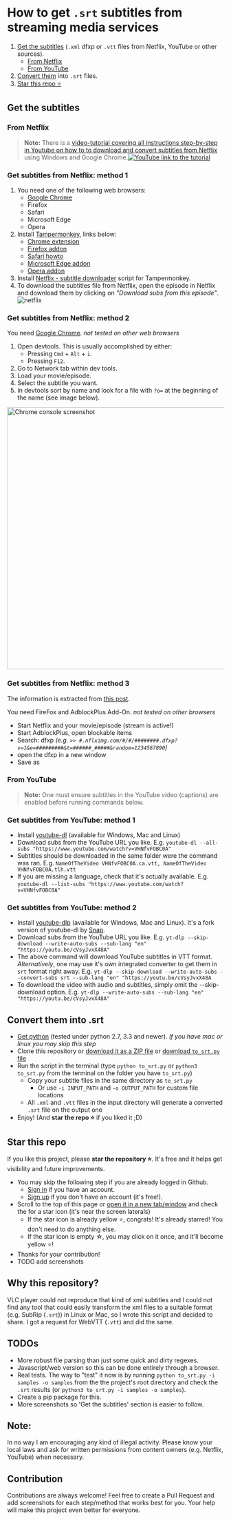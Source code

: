 # How to get `.srt` subtitles from streaming media services
1. [Get the subtitles](https://github.com/isaacbernat/netflix-to-srt#get-the-subtitles) (`.xml` dfxp or `.vtt` files from Netflix, YouTube or other sources).
    - [From Netflix](https://github.com/isaacbernat/netflix-to-srt#from-netflix)
    - [From YouTube](https://github.com/isaacbernat/netflix-to-srt#from-youtube)
2. [Convert them](https://github.com/isaacbernat/netflix-to-srt#convert-them-into-srt) into `.srt` files.
3. [Star this repo ⭐](https://github.com/isaacbernat/netflix-to-srt#star-this-repo)

## Get the subtitles
### From Netflix
 > **Note:** There is a [video-tutorial covering all instructions step-by-step in Youtube on how to to download and convert subtitles from Netflix](https://www.youtube.com/watch?v=ZpejTczG8Ho) using Windows and Google Chrome.[![YouTube link to the tutorial](https://raw.githubusercontent.com/isaacbernat/netflix-to-srt/master/tutorial.png "YouTube link to the tutorial")](https://www.youtube.com/watch?v=ZpejTczG8Ho)

### Get subtitles from Netflix: method 1
1. You need one of the following web browsers:
   - [Google Chrome](https://www.google.com/chrome/browser/desktop/)
   - Firefox
   - Safari
   - Microsoft Edge
   - Opera
2. Install [Tampermonkey](https://www.tampermonkey.net/), links below:
   - [Chrome extension](https://chrome.google.com/webstore/detail/tampermonkey/dhdgffkkebhmkfjojejmpbldmpobfkfo)
   - [Firefox addon](https://addons.mozilla.org/firefox/addon/tampermonkey/)
   - [Safari howto](https://www.tampermonkey.net/?browser=safari)
   - [Microsoft Edge addon](https://microsoftedge.microsoft.com/addons/detail/tampermonkey/iikmkjmpaadaobahmlepeloendndfphd)
   - [Opera addon](https://addons.opera.com/extensions/details/tampermonkey-beta/)
3. Install [Netflix - subtitle downloader](https://greasyfork.org/en/scripts/26654-netflix-subtitle-downloader) script for Tampermonkey.
4. To download the subtitles file from Netflix, open the episode in Netflix and download them by clicking on _"Download subs from this episode"_.![netflix](https://github.com/user-attachments/assets/32b9d509-35da-4f72-8339-6402a3814b68)

### Get subtitles from Netflix: method 2
You need [Google Chrome](https://www.google.com/chrome/browser/desktop/). *not tested on other web browsers*

1. Open devtools. This is usually accomplished by either:
    - Pressing `Cmd` + `Alt` + `i`.
    - Pressing `F12`.
2. Go to Network tab within dev tools.
3. Load your movie/episode.
4. Select the subtitle you want.
5. In devtools sort by name and look for a file with `?o=` at the beginning of the name (see image below).

<img src="https://github.com/isaacbernat/netflix-to-srt/blob/master/chrome_console.png?raw=true" alt="Chrome console screenshot" width="557px" height="607px">

### Get subtitles from Netflix: method 3
The information is extracted from [this post](http://forum.opensubtitles.org/viewtopic.php?t=15141).

You need FireFox and AdblockPlus Add-On. *not tested on other browsers*
- Start Netflix and your movie/episode (stream is active!)
- Start AdblockPlus, open blockable items
- Search: dfxp *(e.g. `>> #.nflximg.com/#/#/########.dfxp?v=1&e=#########&t=######_#####&random=1234567890`)*
- open the dfxp in a new window
- Save as

### From YouTube
> **Note:** One must ensure subtitles in the YouTube video (captions) are enabled before running commands below. 
### Get subtitles from YouTube: method 1
- Install [youtube-dl](https://github.com/ytdl-org/youtube-dl) (available for Windows, Mac and Linux)
- Download subs from the YouTube URL you like. E.g. `youtube-dl --all-subs "https://www.youtube.com/watch?v=VHNfvFOBC0A"`
- Subtitles should be downloaded in the same folder were the command was ran. E.g. `NameOfTheVideo VHNfvFOBC0A.ca.vtt, NameOfTheVideo VHNfvFOBC0A.tlh.vtt`
- If you are missing a language, check that it's actually available. E.g. `youtube-dl --list-subs "https://www.youtube.com/watch?v=VHNfvFOBC0A"`

### Get subtitles from YouTube: method 2
- Install [youtube-dlp](https://github.com/yt-dlp/yt-dlp-wiki/blob/master/Installation.md) (available for Windows, Mac and Linux). It's a fork version of youtube-dl by [Snap](https://snapcraft.io/yt-dlp).
- Download subs from the YouTube URL you like. E.g. `yt-dlp --skip-download --write-auto-subs --sub-lang "en" "https://youtu.be/cVsyJvxX48A"` 
- The above command will download YouTube subtitles in VTT format. *Alternatively*, one may use it's own integrated converter to get them in `srt` format right away. E.g. `yt-dlp --skip-download --write-auto-subs --convert-subs srt --sub-lang "en" "https://youtu.be/cVsyJvxX48A`
- To download the video with audio and subtitles, simply omit the --skip-download option. E.g. `yt-dlp --write-auto-subs --sub-lang "en" "https://youtu.be/cVsyJvxX48A"`

## Convert them into .srt
- [Get python](https://www.python.org/downloads/) (tested under python 2.7, 3.3 and newer). *If you have mac or linux you may skip this step*
- Clone this repository or [download it as a ZIP file](https://github.com/isaacbernat/netflix-to-srt/archive/refs/heads/master.zip) or [download `to_srt.py` file](https://raw.githubusercontent.com/isaacbernat/netflix-to-srt/master/to_srt.py)
- Run the script in the terminal (type `python to_srt.py` or `python3 to_srt.py` from the terminal on the folder you have `to_srt.py`)
  - Copy your subtitle files in the same directory as `to_srt.py`
    - Or use `-i INPUT_PATH` and `-o OUTPUT_PATH` for custom file locations
  - All `.xml` and `.vtt` files in the input directory will generate a converted `.srt` file on the output one
- Enjoy! (And **star the repo ⭐** if you liked it ;D)

## Star this repo
If you like this project, please **star the repository ⭐**. It's free and it helps get visibility and future improvements.
- You may skip the following step if you are already logged in Github.
  - [Sign in](https://github.com/login) if you have an account.
  - [Sign up](https://github.com/signup?source=login) if you don't have an account (it's free!).
- Scroll to the top of this page or [open it in a new tab/window](https://github.com/isaacbernat/netflix-to-srt) and check the for a star icon (it's near the screen laterals)
  - If the star icon is already yellow ⭐, congrats! It's already starred! You don't need to do anything else.
  - If the star icon is empty ☆, you may click on it once, and it'll become yellow ⭐!
- Thanks for your contribution!
- TODO add screenshots

## Why this repository?
VLC player could not reproduce that kind of xml subtitles and I could not find any tool that could easily transform the xml files to a suitable format (e.g. SubRip (`.srt`)) in Linux or Mac, so I wrote this script and decided to share. I got a request for WebVTT (`.vtt`) and did the same.

## TODOs
- More robust file parsing than just some quick and dirty regexes.
- Javascript/web version so this can be done entirely through a browser.
- Real tests. The way to "test" it now is by running `python to_srt.py -i samples -o samples` from the the project's root directory and check the `.srt` results (or `python3 to_srt.py -i samples -o samples`).
- Create a pip package for this.
- More screenshots so 'Get the subtitles' section is easier to follow.

## Note:
In no way I am encouraging any kind of illegal activity. Please know your local laws and ask for written permissions from content owners (e.g. Netflix, YouTube) when necessary.

## Contribution 
Contributions are always welcome! Feel free to create a Pull Request and add screenshots for each step/method that works best for you. Your help will make this project even better for everyone.
